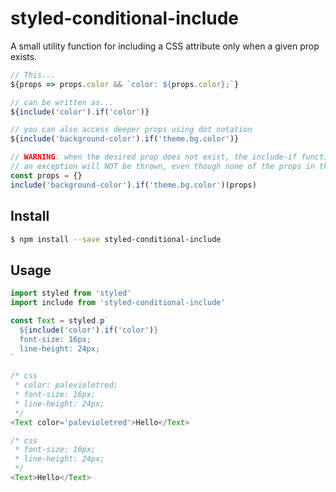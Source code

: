 # styled-conditional-include

A small utility function for including a CSS attribute only when a given prop exists.

```js
// This...
${props => props.color && `color: ${props.color};`}

// can be written as...
${include('color').if('color')}

// you can also access deeper props using dot notation
${include('background-color').if('theme.bg.color')}

// WARNING: when the desired prop does not exist, the include-if function WILL return the empty string
// an exception will NOT be thrown, even though none of the props in the path exist
const props = {}
include('background-color').if('theme.bg.color')(props)
```

## Install
```bash
$ npm install --save styled-conditional-include
```

## Usage
```js
import styled from 'styled'
import include from 'styled-conditional-include'

const Text = styled.p`
  ${include('color').if('color')}
  font-size: 16px;
  line-height: 24px;
`

/* css
 * color: palevioletred;
 * font-size: 16px;
 * line-height: 24px;
 */
<Text color='palevioletred'>Hello</Text>

/* css
 * font-size: 16px;
 * line-height: 24px;
 */
<Text>Hello</Text>
```
